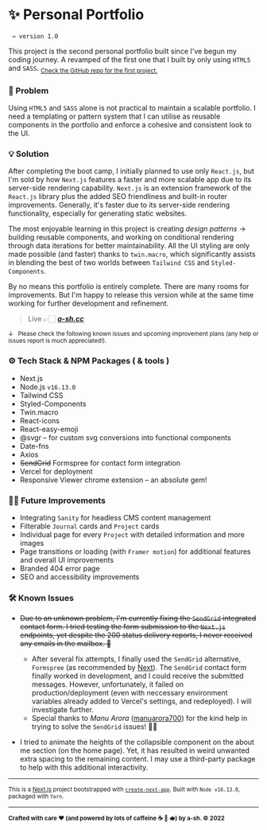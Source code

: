 # ✨ Personal Portfolio

```
 → version 1.0
```



This project is the second personal portfolio built since I've begun my coding journey. A revamped of the first one that I built by only using `HTML5` and `SASS`. <sub> [Check the GitHub repo for the first project.](https://github.com/a-sh-dev/T1A2_Portfolio)</sub>

### 🤔 Problem

Using `HTML5` and `SASS` alone is not practical to maintain a scalable portfolio. I need a templating or pattern system that I can utilise as reusable components in the portfolio and enforce a cohesive and consistent look to the UI.

### 💡 Solution

After completing the boot camp, I initially planned to use only `React.js`, but I'm sold by how `Next.js` features a faster and more scalable app due to its server-side rendering capability. `Next.js` is an extension framework of the `React.js` library plus the added SEO friendliness and built-in router improvements. Generally, it's faster due to its server-side rendering functionality, especially for generating static websites.  

The most enjoyable learning in this project is creating *design patterns* →  building reusable components, and working on conditional rendering through data iterations for better maintainability. All the UI styling are only made possible (and faster) thanks to `twin.macro`, which significantly assists in blending the best of two worlds between `Tailwind CSS` and `Styled-Components`. 

By no means this portfolio is entirely complete. There are many rooms for improvements. But I'm happy to release this version while at the same time working for further development and refinement.

> Live   👉🏻    [***a-sh.cc***](https://www.a-sh.cc)

<sub>&darr;   Please check the following known issues and upcoming improvement plans (any help or issues report is much appreciated!). </sub>



### ⚙️ Tech Stack & NPM Packages ( & tools )

- Next.js
- Node.js `v16.13.0`
- Tailwind CSS
- Styled-Components
- Twin.macro
- React-icons
- React-easy-emoji
- @svgr – for custom svg conversions into functional components
- Date-fns
- Axios
- <s>SendGrid</s> Formspree for contact form integration
- Vercel for deployment
- Responsive Viewer chrome extension – an absolute gem!



### 💪🏼  Future Improvements

- Integrating `Sanity` for headless CMS content management
- Filterable `Journal` cards and `Project` cards
- Individual page for every `Project` with detailed information and more images
- Page transitions or loading (with `Framer motion`) for additional features and overall UI improvements
- Branded 404 error page
- SEO and accessibility improvements 



### 🛠  Known Issues

- <s>Due to an unknown problem, I'm currently fixing the `SendGrid` integrated contact form. I tried testing the form submission to the `Next.js` endpoints, yet despite the 200 status delivery reports, I never received any emails in the mailbox. 🥲</s> 
  - After several fix attempts, I finally used the `SendGrid` alternative, `Formspree` (as recommended by [Next](https://vercel.com/guides/deploying-react-forms-using-formspree-with-vercel)). The `SendGrid` contact form finally worked in development, and I could receive the submitted messages. However, unfortunately, it failed on production/deployment (even with neccessary environment variables already added to Vercel's settings, and redeployed). I will investigate further.
  - Special thanks to *Manu Arora* ([manuarora700](https://github.com/manuarora700)) for the kind help in trying to solve the `SendGrid` issues! 🙌🏼
  
- I tried to animate the heights of the collapsible component on the about me section (on the home page). Yet, it has resulted in weird unwanted extra spacing to the remaining content. I may use a third-party package to help with this additional interactivity.



---



<sub>This is a [Next.js](https://nextjs.org/) project bootstrapped with [`create-next-app`](https://github.com/vercel/next.js/tree/canary/packages/create-next-app). Built with `Node v16.13.0`, packaged with `Yarn`.</sub>



---

<sub>**Crafted with care ❤ (and powered by lots of caffeine ☕️ 🍵 🫖) by a-sh. © 2022**</sub>
